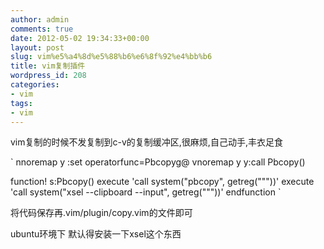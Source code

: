 ```yaml
---
author: admin
comments: true
date: 2012-05-02 19:34:33+00:00
layout: post
slug: vim%e5%a4%8d%e5%88%b6%e6%8f%92%e4%bb%b6
title: vim复制插件
wordpress_id: 208
categories:
- vim
tags:
- vim
---
```


vim复制的时候不发复制到c-v的复制缓冲区,很麻烦,自己动手,丰衣足食




` 
nnoremap y :set operatorfunc=Pbcopyg@
vnoremap y y:call Pbcopy()

function! s:Pbcopy()
    execute 'call system("pbcopy", getreg("\""))'
	execute 'call system("xsel --clipboard --input", getreg("\""))'
endfunction
`





将代码保存再.vim/plugin/copy.vim的文件即可




ubuntu环境下 默认得安装一下xsel这个东西




 
